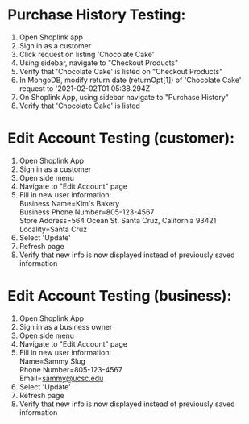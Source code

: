 # Purchase History Testing:
1. Open Shoplink app
2. Sign in as a customer
3. Click request on listing 'Chocolate Cake'
4. Using sidebar, navigate to "Checkout Products"
5. Verify that 'Chocolate Cake' is listed on "Checkout Products"
6. In MongoDB, modify return date (returnOpt[1]) of 'Chocolate Cake' request to '2021-02-02T01:05:38.294Z'
7. On Shoplink App, using sidebar navigate to "Purchase History"
8. Verify that 'Chocolate Cake' is listed


# Edit Account Testing (customer):
1. Open Shoplink App
2. Sign in as a customer
3. Open side menu
4. Navigate to "Edit Account" page
5. Fill in new user information:  
    Business Name=Kim's Bakery  
    Business Phone Number=805-123-4567  
    Store Address=564 Ocean St. Santa Cruz, California 93421  
    Locality=Santa Cruz
6. Select 'Update'
7. Refresh page
8. Verify that new info is now displayed instead of previously saved information

# Edit Account Testing (business):
1. Open Shoplink App
2. Sign in as a business owner
3. Open side menu
4. Navigate to "Edit Account" page
5. Fill in new user information:  
    Name=Sammy Slug  
    Phone Number=805-123-4567  
    Email=sammy@ucsc.edu  
6. Select 'Update'
7. Refresh page
8. Verify that new info is now displayed instead of previously saved information